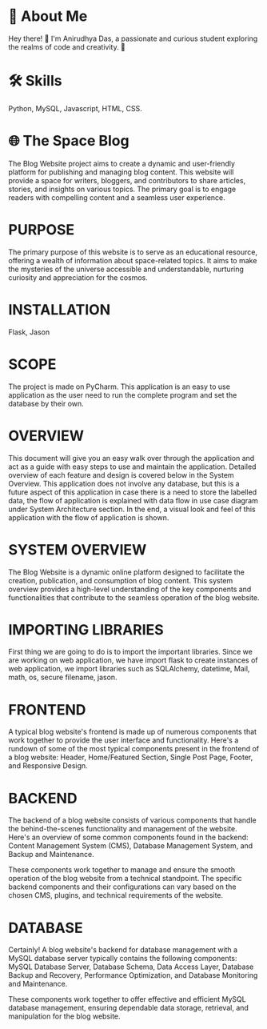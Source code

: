 # 🚀 About Me

Hey there! 👋 I'm Anirudhya Das, a passionate and curious student exploring the realms of code and creativity. 🌈

# 🛠 Skills

Python, MySQL, Javascript, HTML, CSS.



# 🌐 The Space Blog

The Blog Website project aims to create a dynamic and user-friendly platform for publishing and managing blog content. This website will provide a space for writers, bloggers, and contributors to share articles, stories, and insights on various topics. The primary goal is to engage readers with compelling content and a seamless user experience.


# PURPOSE

The primary purpose of this website is to serve as an educational resource, offering a wealth of information about space-related topics. It aims to make the mysteries of the universe accessible and understandable, nurturing curiosity and appreciation for the cosmos.


# INSTALLATION

Flask, Jason

# SCOPE

The project is made on PyCharm. This application is an easy to use application as the user need to run the complete program and set the database by their own.

# OVERVIEW

This document will give you an easy walk over through the application and act as a guide with easy steps to use and maintain the application. Detailed overview of each feature and design is covered below in the System Overview. This application does not involve any database, but this is a future aspect of this application in case there is a need to store the labelled data, the flow of application is explained with data flow in use case diagram under System Architecture section. In the end, a visual look and feel of this application with the flow of application is shown. 

# SYSTEM OVERVIEW

The Blog Website is a dynamic online platform designed to facilitate the creation, publication, and consumption of blog content. This system overview provides a high-level understanding of the key components and functionalities that contribute to the seamless operation of the blog website.

# IMPORTING LIBRARIES

First thing we are going to do is to import the important libraries. Since we are working on web application, we have import flask  to create instances of web application, we import libraries such as SQLAlchemy, datetime, Mail, math, os, secure filename, jason. 

# FRONTEND

A typical blog website's frontend is made up of numerous components that work together to provide the user interface and functionality. Here's a rundown of some of the most typical components present in the frontend of a blog website: Header, Home/Featured Section, Single Post Page, Footer, and Responsive Design.

# BACKEND

The backend of a blog website consists of various components that handle the behind-the-scenes functionality and management of the website. Here's an overview of some common components found in the backend: Content Management System (CMS), Database Management System, and Backup and Maintenance.

These components work together to manage and ensure the smooth operation of the blog website from a technical standpoint. The specific backend components and their configurations can vary based on the chosen CMS, plugins, and technical requirements of the website.

# DATABASE

Certainly! A blog website's backend for database management with a MySQL database server typically contains the following components: MySQL Database Server, Database Schema,
Data Access Layer, Database Backup and Recovery, Performance Optimization, and Database Monitoring and Maintenance. 

These components work together to offer effective and efficient MySQL database management, ensuring dependable data storage, retrieval, and manipulation for the blog website.
